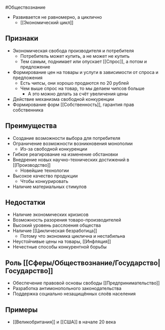 #Обществознание 
- Развивается не равномерно, а циклично 
	- [[Экономический цикл]]
## Признаки 
- Экономическая свобода производителя и потребителя 
	- Потребитель может купить, а не может не купить
	- Тем самым, поднимает или опускает [[Спрос]], а потом и предложение
- Формирование цен на товары и услуги в зависимости от спроса и предложения 
	- Есть чипсы, они хорошо продаются по 20 рублей 
	- Чем выше спрос на товар, то мы делаем чипсов больше
		- А это можно делать за счёт увеличения цены 
- Действие механизма свободной конкуренции
- Формирование форм [[Собственность]], гарантия прав собственника 
## Преимущества
- Создание возможности выбора для потребителя
- Ограничение возможности возникновения монополии
	- Из-за свободной конкуренции
- Гибкое реагирование на изменение обстановки 
- Внедрение новых научно-технических достижений в [[Производство]]
	- Новейшие технологии
- Высокое качество продукции 
	- Чтобы конкурировать
- Наличие материальных стимулов
## Недостатки 
- Наличие экономических кризисов
- Возможность разорения товаро-производителей 
- Высокий уровень расслоения общества
- Наличие [[Циклическая безработица]] 
	- Потому что экономика циклична и нестабильна 
- Неустойчивые цены на товары, [[Инфляция]]
- Нечестные способы конкурентной борьбы 
## Роль [[Сферы/Обществознание/Государство|Государство]]
- Обеспечение правовой основы свободы [[Предпринимательство]]
- Разработка антимонопольного законодательства
- Поддержка социально незащищённых слоёв населения 
## Примеры 
- [[Великобритания]] и [[США]] в начале 20 века 